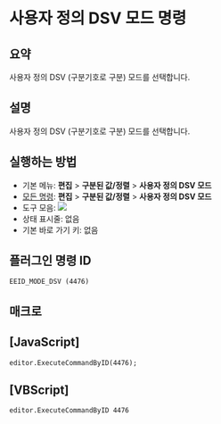# 사용자 정의 DSV 모드 명령

## 요약

사용자 정의 DSV (구분기호로 구분) 모드를 선택합니다.

## 설명

사용자 정의 DSV (구분기호로 구분) 모드를 선택합니다.

## 실행하는 방법

- 기본 메뉴: **편집** \> **구분된 값/정렬** \> **사용자 정의 DSV 모드**
- [모든 명령](../tools/all_commands): **편집** \> **구분된 값/정렬** \> **사용자 정의 DSV 모드**
- 도구 모음: ![](../../images/dsv..png)
- 상태 표시줄: 없음
- 기본 바로 가기 키: 없음

## 플러그인 명령 ID

```
EEID_MODE_DSV (4476)
```

## 매크로

## \[JavaScript\]

```
editor.ExecuteCommandByID(4476);
```

## \[VBScript\]

```
editor.ExecuteCommandByID 4476
```
